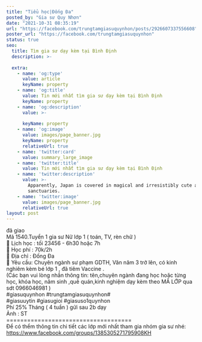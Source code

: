 ```yaml
---
title: "Tiểu học|Đống Đa"
posted_by: "Gia sư Quy Nhơn"
date: "2021-10-31 08:35:19"
url: "https://facebook.com/trungtamgiasuquynhon/posts/2926607337556608"
poster_url: "https://facebook.com/trungtamgiasuquynhon"
status: true
seo:
  title: Tìm gia sư dạy kèm tại Bình Định
  description: >-
    
  extra:
    - name: 'og:type'
      value: article
      keyName: property
    - name: 'og:title'
      value: Tin mới nhất tìm gia sư dạy kèm tại Bình Định
      keyName: property
    - name: 'og:description'
      value: >-
        
      keyName: property
    - name: 'og:image'
      value: images/page_banner.jpg
      keyName: property
      relativeUrl: true
    - name: 'twitter:card'
      value: summary_large_image
    - name: 'twitter:title'
      value: Tin mới nhất tìm gia sư dạy kèm tại Bình Định
    - name: 'twitter:description'
      value: >-
        Apparently, Japan is covered in magical and irresistibly cute animal
        sanctuaries.
    - name: 'twitter:image'
      value: images/page_banner.jpg
      relativeUrl: true
layout: post
---
```

đã giao<br>Mã 1540.Tuyển 1 gia sư Nữ lớp 1 ( toán, TV, rèn chữ )<br>🧐 Lịch học : tối 23456 - 6h30 hoặc 7h<br>🧐 Học phí : 70k/2h<br>🧐 Địa chỉ : Đống Đa<br>🧐 Yêu cầu: Chuyên ngành sư phạm GDTH, Văn năm 3 trở lên, có kinh nghiêm kèm bé lớp 1 , đã tiêm Vaccine .<br>(Các bạn vui lòng nhắn thông tin: tên,chuyên ngành đang học hoặc từng học, khóa học, năm sinh ,quê quán,kinh nghiệm dạy kèm theo MÃ LỚP qua sdt 0966046981 )<br>#giasuquynhon #trungtamgiasuquynhon#<br>#giasuuytin #giasugioi #giasuso1quynhon<br>Phí 25% Tháng ( 4 tuần ) gửi sau 2b dạy<br>Ảnh : ST<br>====================================<br>Để có thểm thông tin chi tiết các lớp mới nhất tham gia nhóm gia sư nhé: https://www.facebook.com/groups/1385305271795908KH
